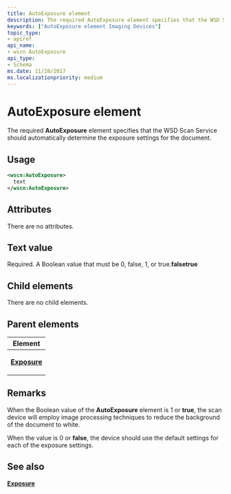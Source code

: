 ```yaml
---
title: AutoExposure element
description: The required AutoExposure element specifies that the WSD Scan Service should automatically determine the exposure settings for the document.
keywords: ["AutoExposure element Imaging Devices"]
topic_type:
- apiref
api_name:
- wscn AutoExposure
api_type:
- Schema
ms.date: 11/28/2017
ms.localizationpriority: medium
---
```


# AutoExposure element


The required **AutoExposure** element specifies that the WSD Scan Service should automatically determine the exposure settings for the document.

Usage
-----

```xml
<wscn:AutoExposure>
  text
</wscn:AutoExposure>
```

Attributes
----------

There are no attributes.

Text value
----------

Required. A Boolean value that must be 0, false, 1, or true.**falsetrue**

## Child elements


There are no child elements.

## Parent elements


<table>
<colgroup>
<col width="100%" />
</colgroup>
<thead>
<tr class="header">
<th>Element</th>
</tr>
</thead>
<tbody>
<tr class="odd">
<td><p><a href="exposure.md" data-raw-source="[&lt;strong&gt;Exposure&lt;/strong&gt;](exposure.md)"><strong>Exposure</strong></a></p></td>
</tr>
</tbody>
</table>

Remarks
-------

When the Boolean value of the **AutoExposure** element is 1 or **true**, the scan device will employ image processing techniques to reduce the background of the document to white.

When the value is 0 or **false**, the device should use the default settings for each of the exposure settings.

## See also


[**Exposure**](exposure.md)

 

 






